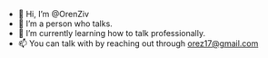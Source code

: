 - 👋 Hi, I’m @OrenZiv
- 👀 I’m a person who talks.
- 🌱 I’m currently learning how to talk professionally.
- 📫 You can talk with by reaching out through orez17@gmail.com
